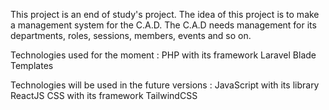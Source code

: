 This project is an end of study's project.
The idea of this project is to make a management system for the C.A.D.
The C.A.D needs management for its departments, roles, sessions, members, events and so on.

Technologies used for the moment : 
    PHP with its framework Laravel
    Blade Templates

Technologies will be used in the future versions : 
    JavaScript with its library ReactJS
    CSS with its framework TailwindCSS
